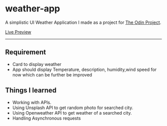 # weather-app
A simplistic UI Weather Application I made as a project for [The Odin Project](https://www.theodinproject.com/lessons/node-path-javascript-weather-app).

[Live Preview]()

---
## Requirement
- Card to display weather 
- App should display Temperature, description, humidity,wind speed for now which can be further be improved
   
## Things I learned
- Working with APIs.
- Using Unsplash API to get random photo for searched city.
- Using Openweather API to get weather of a searched city.
- Handling Asynchronous requests

